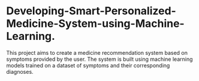# Developing-Smart-Personalized-Medicine-System-using-Machine-Learning.
This project aims to create a medicine recommendation system based on symptoms provided by the user. The system is built using machine learning models trained on a dataset of symptoms and their corresponding diagnoses. 
